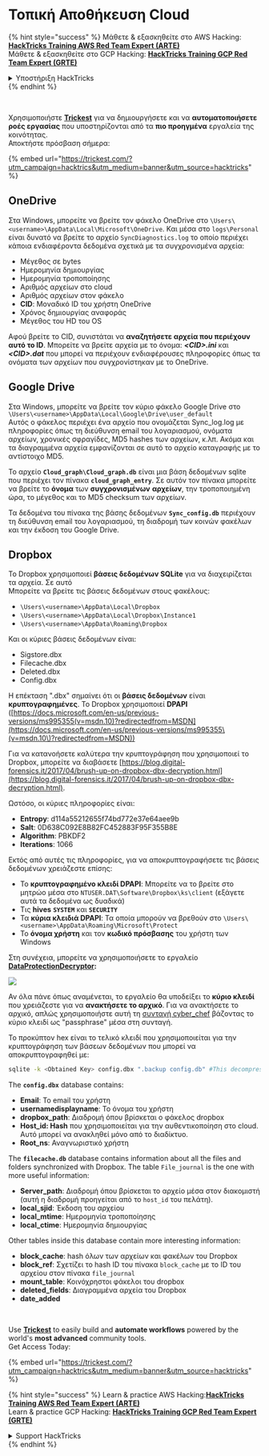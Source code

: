 # Τοπική Αποθήκευση Cloud

{% hint style="success" %}
Μάθετε & εξασκηθείτε στο AWS Hacking:<img src="/.gitbook/assets/arte.png" alt="" data-size="line">[**HackTricks Training AWS Red Team Expert (ARTE)**](https://training.hacktricks.xyz/courses/arte)<img src="/.gitbook/assets/arte.png" alt="" data-size="line">\
Μάθετε & εξασκηθείτε στο GCP Hacking: <img src="/.gitbook/assets/grte.png" alt="" data-size="line">[**HackTricks Training GCP Red Team Expert (GRTE)**<img src="/.gitbook/assets/grte.png" alt="" data-size="line">](https://training.hacktricks.xyz/courses/grte)

<details>

<summary>Υποστήριξη HackTricks</summary>

* Ελέγξτε τα [**σχέδια συνδρομής**](https://github.com/sponsors/carlospolop)!
* **Εγγραφείτε στην** 💬 [**ομάδα Discord**](https://discord.gg/hRep4RUj7f) ή στην [**ομάδα telegram**](https://t.me/peass) ή **ακολουθήστε** μας στο **Twitter** 🐦 [**@hacktricks\_live**](https://twitter.com/hacktricks\_live)**.**
* **Μοιραστείτε κόλπα hacking υποβάλλοντας PRs στα** [**HackTricks**](https://github.com/carlospolop/hacktricks) και [**HackTricks Cloud**](https://github.com/carlospolop/hacktricks-cloud) github repos.

</details>
{% endhint %}

<figure><img src="../../../.gitbook/assets/image (3) (1) (1) (1) (1) (1) (1).png" alt=""><figcaption></figcaption></figure>

\
Χρησιμοποιήστε [**Trickest**](https://trickest.com/?utm\_campaign=hacktrics\&utm\_medium=banner\&utm\_source=hacktricks) για να δημιουργήσετε και να **αυτοματοποιήσετε ροές εργασίας** που υποστηρίζονται από τα **πιο προηγμένα** εργαλεία της κοινότητας.\
Αποκτήστε πρόσβαση σήμερα:

{% embed url="https://trickest.com/?utm_campaign=hacktrics&utm_medium=banner&utm_source=hacktricks" %}

## OneDrive

Στα Windows, μπορείτε να βρείτε τον φάκελο OneDrive στο `\Users\<username>\AppData\Local\Microsoft\OneDrive`. Και μέσα στο `logs\Personal` είναι δυνατό να βρείτε το αρχείο `SyncDiagnostics.log` το οποίο περιέχει κάποια ενδιαφέροντα δεδομένα σχετικά με τα συγχρονισμένα αρχεία:

* Μέγεθος σε bytes
* Ημερομηνία δημιουργίας
* Ημερομηνία τροποποίησης
* Αριθμός αρχείων στο cloud
* Αριθμός αρχείων στον φάκελο
* **CID**: Μοναδικό ID του χρήστη OneDrive
* Χρόνος δημιουργίας αναφοράς
* Μέγεθος του HD του OS

Αφού βρείτε το CID, συνιστάται να **αναζητήσετε αρχεία που περιέχουν αυτό το ID**. Μπορείτε να βρείτε αρχεία με το όνομα: _**\<CID>.ini**_ και _**\<CID>.dat**_ που μπορεί να περιέχουν ενδιαφέρουσες πληροφορίες όπως τα ονόματα των αρχείων που συγχρονίστηκαν με το OneDrive.

## Google Drive

Στα Windows, μπορείτε να βρείτε τον κύριο φάκελο Google Drive στο `\Users\<username>\AppData\Local\Google\Drive\user_default`\
Αυτός ο φάκελος περιέχει ένα αρχείο που ονομάζεται Sync\_log.log με πληροφορίες όπως τη διεύθυνση email του λογαριασμού, ονόματα αρχείων, χρονικές σφραγίδες, MD5 hashes των αρχείων, κ.λπ. Ακόμα και τα διαγραμμένα αρχεία εμφανίζονται σε αυτό το αρχείο καταγραφής με το αντίστοιχο MD5.

Το αρχείο **`Cloud_graph\Cloud_graph.db`** είναι μια βάση δεδομένων sqlite που περιέχει τον πίνακα **`cloud_graph_entry`**. Σε αυτόν τον πίνακα μπορείτε να βρείτε το **όνομα** των **συγχρονισμένων** **αρχείων**, την τροποποιημένη ώρα, το μέγεθος και το MD5 checksum των αρχείων.

Τα δεδομένα του πίνακα της βάσης δεδομένων **`Sync_config.db`** περιέχουν τη διεύθυνση email του λογαριασμού, τη διαδρομή των κοινών φακέλων και την έκδοση του Google Drive.

## Dropbox

Το Dropbox χρησιμοποιεί **βάσεις δεδομένων SQLite** για να διαχειρίζεται τα αρχεία. Σε αυτό\
Μπορείτε να βρείτε τις βάσεις δεδομένων στους φακέλους:

* `\Users\<username>\AppData\Local\Dropbox`
* `\Users\<username>\AppData\Local\Dropbox\Instance1`
* `\Users\<username>\AppData\Roaming\Dropbox`

Και οι κύριες βάσεις δεδομένων είναι:

* Sigstore.dbx
* Filecache.dbx
* Deleted.dbx
* Config.dbx

Η επέκταση ".dbx" σημαίνει ότι οι **βάσεις δεδομένων** είναι **κρυπτογραφημένες**. Το Dropbox χρησιμοποιεί **DPAPI** ([https://docs.microsoft.com/en-us/previous-versions/ms995355(v=msdn.10)?redirectedfrom=MSDN](https://docs.microsoft.com/en-us/previous-versions/ms995355\(v=msdn.10\)?redirectedfrom=MSDN))

Για να κατανοήσετε καλύτερα την κρυπτογράφηση που χρησιμοποιεί το Dropbox, μπορείτε να διαβάσετε [https://blog.digital-forensics.it/2017/04/brush-up-on-dropbox-dbx-decryption.html](https://blog.digital-forensics.it/2017/04/brush-up-on-dropbox-dbx-decryption.html).

Ωστόσο, οι κύριες πληροφορίες είναι:

* **Entropy**: d114a55212655f74bd772e37e64aee9b
* **Salt**: 0D638C092E8B82FC452883F95F355B8E
* **Algorithm**: PBKDF2
* **Iterations**: 1066

Εκτός από αυτές τις πληροφορίες, για να αποκρυπτογραφήσετε τις βάσεις δεδομένων χρειάζεστε επίσης:

* Το **κρυπτογραφημένο κλειδί DPAPI**: Μπορείτε να το βρείτε στο μητρώο μέσα στο `NTUSER.DAT\Software\Dropbox\ks\client` (εξάγετε αυτά τα δεδομένα ως δυαδικά)
* Τις **hives** **`SYSTEM`** και **`SECURITY`**
* Τα **κύρια κλειδιά DPAPI**: Τα οποία μπορούν να βρεθούν στο `\Users\<username>\AppData\Roaming\Microsoft\Protect`
* Το **όνομα χρήστη** και τον **κωδικό πρόσβασης** του χρήστη των Windows

Στη συνέχεια, μπορείτε να χρησιμοποιήσετε το εργαλείο [**DataProtectionDecryptor**](https://nirsoft.net/utils/dpapi\_data\_decryptor.html)**:**

![](<../../../.gitbook/assets/image (448).png>)

Αν όλα πάνε όπως αναμένεται, το εργαλείο θα υποδείξει το **κύριο κλειδί** που χρειάζεστε για να **ανακτήσετε το αρχικό**. Για να ανακτήσετε το αρχικό, απλώς χρησιμοποιήστε αυτή τη [συνταγή cyber\_chef](https://gchq.github.io/CyberChef/#recipe=Derive\_PBKDF2\_key\(%7B'option':'Hex','string':'98FD6A76ECB87DE8DAB4623123402167'%7D,128,1066,'SHA1',%7B'option':'Hex','string':'0D638C092E8B82FC452883F95F355B8E'%7D\)) βάζοντας το κύριο κλειδί ως "passphrase" μέσα στη συνταγή.

Το προκύπτον hex είναι το τελικό κλειδί που χρησιμοποιείται για την κρυπτογράφηση των βάσεων δεδομένων που μπορεί να αποκρυπτογραφηθεί με:
```bash
sqlite -k <Obtained Key> config.dbx ".backup config.db" #This decompress the config.dbx and creates a clear text backup in config.db
```
The **`config.dbx`** database contains:

* **Email**: Το email του χρήστη
* **usernamedisplayname**: Το όνομα του χρήστη
* **dropbox\_path**: Διαδρομή όπου βρίσκεται ο φάκελος dropbox
* **Host\_id: Hash** που χρησιμοποιείται για την αυθεντικοποίηση στο cloud. Αυτό μπορεί να ανακληθεί μόνο από το διαδίκτυο.
* **Root\_ns**: Αναγνωριστικό χρήστη

The **`filecache.db`** database contains information about all the files and folders synchronized with Dropbox. The table `File_journal` is the one with more useful information:

* **Server\_path**: Διαδρομή όπου βρίσκεται το αρχείο μέσα στον διακομιστή (αυτή η διαδρομή προηγείται από το `host_id` του πελάτη).
* **local\_sjid**: Έκδοση του αρχείου
* **local\_mtime**: Ημερομηνία τροποποίησης
* **local\_ctime**: Ημερομηνία δημιουργίας

Other tables inside this database contain more interesting information:

* **block\_cache**: hash όλων των αρχείων και φακέλων του Dropbox
* **block\_ref**: Σχετίζει το hash ID του πίνακα `block_cache` με το ID του αρχείου στον πίνακα `file_journal`
* **mount\_table**: Κοινόχρηστοι φάκελοι του dropbox
* **deleted\_fields**: Διαγραμμένα αρχεία του Dropbox
* **date\_added**

<figure><img src="../../../.gitbook/assets/image (3) (1) (1) (1) (1) (1) (1).png" alt=""><figcaption></figcaption></figure>

\
Use [**Trickest**](https://trickest.com/?utm\_campaign=hacktrics\&utm\_medium=banner\&utm\_source=hacktricks) to easily build and **automate workflows** powered by the world's **most advanced** community tools.\
Get Access Today:

{% embed url="https://trickest.com/?utm_campaign=hacktrics&utm_medium=banner&utm_source=hacktricks" %}

{% hint style="success" %}
Learn & practice AWS Hacking:<img src="/.gitbook/assets/arte.png" alt="" data-size="line">[**HackTricks Training AWS Red Team Expert (ARTE)**](https://training.hacktricks.xyz/courses/arte)<img src="/.gitbook/assets/arte.png" alt="" data-size="line">\
Learn & practice GCP Hacking: <img src="/.gitbook/assets/grte.png" alt="" data-size="line">[**HackTricks Training GCP Red Team Expert (GRTE)**<img src="/.gitbook/assets/grte.png" alt="" data-size="line">](https://training.hacktricks.xyz/courses/grte)

<details>

<summary>Support HackTricks</summary>

* Check the [**subscription plans**](https://github.com/sponsors/carlospolop)!
* **Join the** 💬 [**Discord group**](https://discord.gg/hRep4RUj7f) or the [**telegram group**](https://t.me/peass) or **follow** us on **Twitter** 🐦 [**@hacktricks\_live**](https://twitter.com/hacktricks\_live)**.**
* **Share hacking tricks by submitting PRs to the** [**HackTricks**](https://github.com/carlospolop/hacktricks) and [**HackTricks Cloud**](https://github.com/carlospolop/hacktricks-cloud) github repos.

</details>
{% endhint %}
